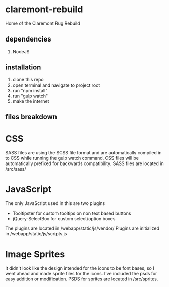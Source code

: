 # claremont-rebuild
Home of the Claremont Rug Rebuild

## dependencies
1. NodeJS

## installation
1. clone this repo
2. open terminal and navigate to project root
3. run "npm install"
4. run "gulp watch"
5. make the internet

## files breakdown
# CSS
SASS files are using the SCSS file format and are automatically compiled in to CSS while running the gulp watch command. CSS files will be automatically prefixed for backwards compatibility. SASS files are located in /src/sass/

# JavaScript
The only JavaScript used in this are two plugins
* Tooltipster for custom tooltips on non text based buttons
* jQuery-SelectBox for custom select/option boxes

The plugins are located in /webapp/static/js/vendor/
Plugins are initialized in /webapp/static/js/scripts.js

# Image Sprites
It didn't look like the design intended for the icons to be font bases, so I went ahead and made sprite files for the icons. I've included the psds for easy addition or modification.
PSDS for sprites are located in /src/sprites.






